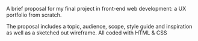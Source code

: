 A brief proposal for my final project in front-end web development: a UX portfolio from scratch. 

The proposal includes a topic, audience, scope, style guide and inspiration as well as a sketched out wireframe. All coded with HTML & CSS
